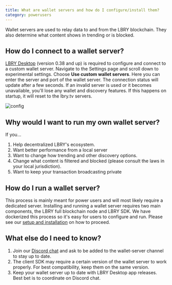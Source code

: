 ```yaml
---
title: What are wallet servers and how do I configure/install them?
category: powerusers
---
```


Wallet servers are used to relay data to and from the LBRY blockchain. They also determine what content shows in trending or is blocked.

## How do I connect to a wallet server?

[LBRY Desktop](https://lbry.com/get) (version 0.38 and up) is required to configure and connect to a custom wallet server. Navigate to the Settings page and scroll down to experimental settings. Choose **Use custom wallet servers**. Here you can enter the server and port of the wallet server. The connection status will update after a few seconds. If an invalid server is used or it becomes unavailable, you'll lose any wallet and discovery features. If this happens on startup, it will reset to the lbry.tv servers.

![config](https://spee.ch/@lbrynews:0/wallet-servers.jpeg)

## Why would I want to run my own wallet server?

If you...

1.  Help decentralized LBRY's ecosystem.
1.  Want better performance from a local server
1.  Want to change how trending and other discovery options.
1.  Change what content is filtered and blocked (please consult the laws in your local jurisdiction).
1.  Want to keep your transaction broadcasting private

## How do I run a wallet server?

This process is mainly meant for power users and will most likely require a dedicated server. Installing and running a wallet server requires two main components, the LBRY full blockchain node and LBRY SDK. We have dockerized this process so it's easy for users to configure and run. Please see our [setup and installation](https://lbry.tech/resources/wallet-server) on how to proceed.

## What else do I need to know?

1.  Join our [Discord chat](https://chat.lbry.com) and ask to be added to the wallet-server channel to stay up to date.
1.  The client SDK may require a certain version of the wallet server to work properly. For best compatibility, keep them on the same version.
1.  Keep your wallet server up to date with LBRY Desktop app releases. Best bet is to coordinate on Discord chat.
